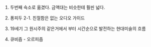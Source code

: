 1. 두번째 숙소로 옮겼다. 금액대는 비슷한테 훨씬 넓다.

2. 퐁피두
  2-1. 친절함은 없는 오디오 가이드
  2. 19세기 그 원시주의 같은거에서 부터 시간순으로 발전하는 현대미술의 흐름
  3. 큐비즘 - 오르피즘 